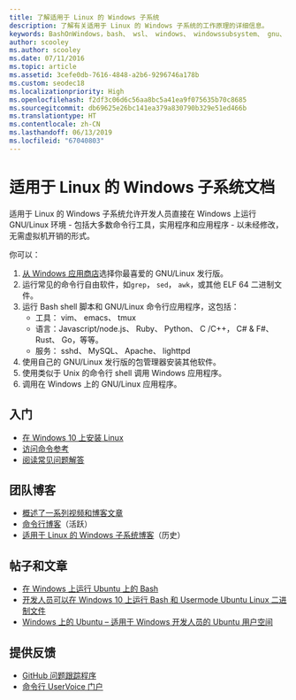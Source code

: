 ```yaml
---
title: 了解适用于 Linux 的 Windows 子系统
description: 了解有关适用于 Linux 的 Windows 子系统的工作原理的详细信息。
keywords: BashOnWindows，bash、 wsl、 windows、 windowssubsystem、 gnu、 linux
author: scooley
ms.author: scooley
ms.date: 07/11/2016
ms.topic: article
ms.assetid: 3cefe0db-7616-4848-a2b6-9296746a178b
ms.custom: seodec18
ms.localizationpriority: High
ms.openlocfilehash: f2df3c06d6c56aa8bc5a41ea9f075635b70c8685
ms.sourcegitcommit: db69625e26bc141ea379a830790b329e51ed466b
ms.translationtype: HT
ms.contentlocale: zh-CN
ms.lasthandoff: 06/13/2019
ms.locfileid: "67040803"
---
```

# <a name="windows-subsystem-for-linux-documentation"></a>适用于 Linux 的 Windows 子系统文档

适用于 Linux 的 Windows 子系统允许开发人员直接在 Windows 上运行 GNU/Linux 环境 - 包括大多数命令行工具，实用程序和应用程序 - 以未经修改，无需虚拟机开销的形式。

你可以：

1. [从 Windows 应用商店](https://aka.ms/wslstore)选择你最喜爱的 GNU/Linux 发行版。
1. 运行常见的命令行自由软件，如`grep`， `sed`， `awk`，或其他 ELF 64 二进制文件。 
1. 运行 Bash shell 脚本和 GNU/Linux 命令行应用程序，这包括：  
    * 工具： vim、 emacs、 tmux
    * 语言：Javascript/node.js、 Ruby、 Python、 C /C++， C# & F#、 Rust、 Go，等等。
    * 服务： sshd、 MySQL、 Apache、 lighttpd
1. 使用自己的 GNU/Linux 发行版的包管理器安装其他软件。
1. 使用类似于 Unix 的命令行 shell 调用 Windows 应用程序。
1. 调用在 Windows 上的 GNU/Linux 应用程序。

## <a name="getting-started"></a>入门

* [在 Windows 10 上安装 Linux](install-win10.md)
* [访问命令参考](reference.md)
* [阅读常见问题解答](faq.md)

## <a name="team-blogs"></a>团队博客
*  [概述了一系列视频和博客文章](https://blogs.msdn.microsoft.com/commandline/learn-about-windows-console-and-windows-subsystem-for-linux-wsl/)
* [命令行博客](https://blogs.msdn.microsoft.com/commandline/)（活跃）
* [适用于 Linux 的 Windows 子系统博客](https://blogs.msdn.microsoft.com/wsl/)（历史）

## <a name="posts--articles"></a>帖子和文章
* [在 Windows 上运行 Ubuntu 上的 Bash](https://blogs.windows.com/buildingapps/2016/03/30/run-bash-on-ubuntu-on-windows/)
* [开发人员可以在 Windows 10 上运行 Bash 和 Usermode Ubuntu Linux 二进制文件](https://www.hanselman.com/blog/DevelopersCanRunBashShellAndUsermodeUbuntuLinuxBinariesOnWindows10.aspx)
* [Windows 上的 Ubuntu – 适用于 Windows 开发人员的 Ubuntu 用户空间](https://insights.ubuntu.com/2016/03/30/ubuntu-on-windows-the-ubuntu-userspace-for-windows-developers/) 

## <a name="provide-feedback"></a>提供反馈
* [GitHub 问题跟踪程序](https://github.com/Microsoft/BashOnWindows/issues)
* [命令行 UserVoice 门户](https://wpdev.uservoice.com/forums/266908-command-prompt-console-bash-on-ubuntu-on-windo/category/161892-bash)
